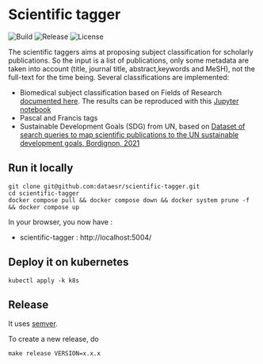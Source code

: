 # Scientific tagger

![Build](https://img.shields.io/github/workflow/status/dataesr/scientific_tagger/Build)
![Release](https://img.shields.io/github/v/release/dataesr/scientific_tagger)
![License](https://img.shields.io/github/license/dataesr/scientific_tagger)

The scientific taggers aims at proposing subject classification for scholarly publications. So the input is a list of publications, only some metadata are taken into account (title, journal title, abstract,keywords and MeSH), not the full-text for the time being. Several classifications are implemented:
- Biomedical subject classification based on Fields of Research [documented here](https://github.com/dataesr/scientific_tagger/blob/main/doc/scientific_tagger.pdf). The results can be reproduced with this [Jupyter notebook](https://github.com/dataesr/scientific_tagger/blob/main/notebooks/Article_Table_Figures.ipynb)
- Pascal and Francis tags
- Sustainable Development Goals (SDG) from UN, based on [Dataset of search queries to map scientific publications to the UN sustainable development goals, Bordignon, 2021](https://doi.org/10.1016/j.dib.2021.106731)

## Run it locally
```shell
git clone git@github.com:dataesr/scientific-tagger.git
cd scientific-tagger
docker compose pull && docker compose down && docker system prune -f && docker compose up
```

In your browser, you now have :
- scientific-tagger : http://localhost:5004/

## Deploy it on kubernetes
```shell
kubectl apply -k k8s
```

## Release
It uses [semver](https://semver.org/).

To create a new release, do
```shell
make release VERSION=x.x.x
```

